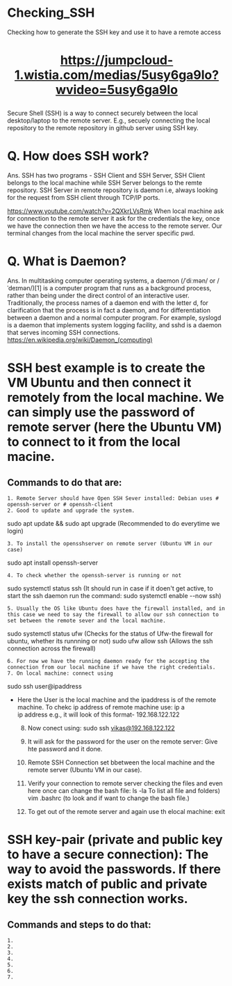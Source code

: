 # Checking_SSH
Checking how to generate the SSH key and use it to have a remote access

# <p align="center"><https://jumpcloud-1.wistia.com/medias/5usy6ga9lo?wvideo=5usy6ga9lo>

Secure Shell (SSH) is a way to connect securely between the local desktop/laptop to the remote server. E.g., secuely connecting the local repository to the remote repository in github server using SSH key. 
  
# Q. How does SSH work?
Ans. SSH has two programs - SSH Client and SSH Server, SSH Client belongs to the local machine while SSH Server belongs to the remte repository. SSH Server in remote repository is daemon i.e, always looking for the request from SSH client through TCP/IP ports. 
  
https://www.youtube.com/watch?v=2QXkrLVsRmk  When local machine ask for connection to the remote server it ask for the credentials the key, once we have the connection then we have the access to the remote server. Our terminal changes from the local machine the server specific pwd. 
  

# Q. What is Daemon?
Ans. In multitasking computer operating systems, a daemon (/ˈdiːmən/ or /ˈdeɪmən/)[1] is a computer program that runs as a background process, rather than being under the direct control of an interactive user. Traditionally, the process names of a daemon end with the letter d, for clarification that the process is in fact a daemon, and for differentiation between a daemon and a normal computer program. For example, syslogd is a daemon that implements system logging facility, and sshd is a daemon that serves incoming SSH connections. https://en.wikipedia.org/wiki/Daemon_(computing)
 
  
# SSH best example is to create the VM Ubuntu and then connect it remotely from the local machine. We can simply use the password of remote server (here the Ubuntu VM) to connect to it from the local macine. 
  ## Commands to do that are: 
    1. Remote Server should have Open SSH Sever installed: Debian uses # openssh-server or # openssh-client  
    2. Good to update and upgrade the system.
  sudo apt update && sudo apt upgrade (Recommended to do everytime we login) 
  
    3. To install the opensshserver on remote server (Ubuntu VM in our case) 
  sudo apt install openssh-server
  
    4. To check whether the openssh-server is running or not
  sudo systemctl status ssh       (It should run in case if it doen't get active, to start the ssh daemon run the command: sudo systemctl enable --now ssh) 
  
    5. Usually the OS like Ubuntu does have the firewall installed, and in this case we need to say the firewall to allow our ssh connection to set between the remote sever and the local machine. 
  sudo systemctl status ufw         (Checks for the status of Ufw-the firewall for ubuntu, whether its runnning or not)
  sudo ufw allow ssh                (Allows the ssh connection across the firewall)
  
    6. For now we have the running daemon ready for the accepting the connection from our local machine if we have the right credentials. 
    7. On local machine: connect using 
  sudo ssh user@ipaddress    
  
  - Here the User is the local machine and the ipaddress is of the remote machine. To chekc ip address of remote machine use: ip a   
  ip address e.g., it will look of this format- 192.168.122.122 
  
    8. Now conect using:
  sudo ssh vikas@192.168.122.122
  
    9. It will ask for the password for the user on the remote server:  Give hte password and it done. 
    10. Remote SSH Connection set bbetween the local machine and the remote server (Ubuntu VM in our case). 
    11. Verify your connection to remote server checking the files and even here once can change the bash file:
  ls -la To list all file and folders)
  vim .bashrc (to look and if want to change the bash file.)
  
    12. To get out of the remote server and again use th elocal machine:
  exit
  
  
# SSH key-pair (private and public key to have a secure connection): The way to avoid the passwords. If there exists match of public and private key the ssh connection works. 
  ## Commands and steps to do that:
    1. 
    2. 
    3. 
    4. 
    5. 
    6.
    7. 
  
